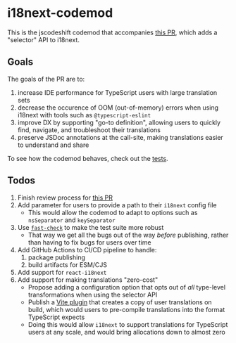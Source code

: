 # i18next-codemod

This is the jscodeshift codemod that accompanies [this PR](https://github.com/i18next/i18next/pull/2322), which adds a "selector" API to i18next.

## Goals

The goals of the PR are to:

1. increase IDE performance for TypeScript users with large translation sets
2. decrease the occurence of OOM (out-of-memory) errors when using i18next with tools such as `@typescript-eslint`
3. improve DX by supporting "go-to definition", allowing users to quickly find, navigate, and troubleshoot their translations
4. preserve JSDoc annotations at the call-site, making translations easier to understand and share

To see how the codemod behaves, check out the [tests](https://github.com/ahrjarrett/i18next-codemod/blob/main/packages/i18next-codemod/test/transform.test.ts).

## Todos

1. Finish review process for [this PR](https://github.com/i18next/i18next/pull/2322)
2. Add parameter for users to provide a path to their `i18next` config file
   - This would allow the codemod to adapt to options such as `nsSeparator` and `keySeparator`
3. Use [`fast-check`](https://github.com/dubzzz/fast-check) to make the test suite more robust
   - That way we get all the bugs out of the way _before_ publishing, rather than having to fix bugs for users over time
4. Add GitHub Actions to CI/CD pipeline to handle:
   1. package publishing 
   2. build artifacts for ESM/CJS
5. Add support for `react-i18next`
6. Add support for making translations "zero-cost"
   - Propose adding a configuration option that opts out of _all_ type-level transformations when using the selector API
   - Publish a [Vite plugin](https://vite.dev/guide/api-plugin) that creates a copy of user translations on build, which
    would users to pre-compile translations into the format TypeScript expects
   - Doing this would allow `i18next` to support translations for TypeScript users at any scale, and would bring allocations
    down to almost zero
